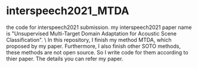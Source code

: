 # interspeech2021_MTDA
the code for interspeech2021 submission.
my interspeech2021 paper name is "Unsupervised Multi-Target Domain Adaptation for Acoustic Scene Classification". \\
In this repository, I finish my method MTDA, which proposed by my paper. Furthermore, I also finish other SOTO methods, these methods are not open source. So I write code for them according to thier paper. The details you can refer my paper.

